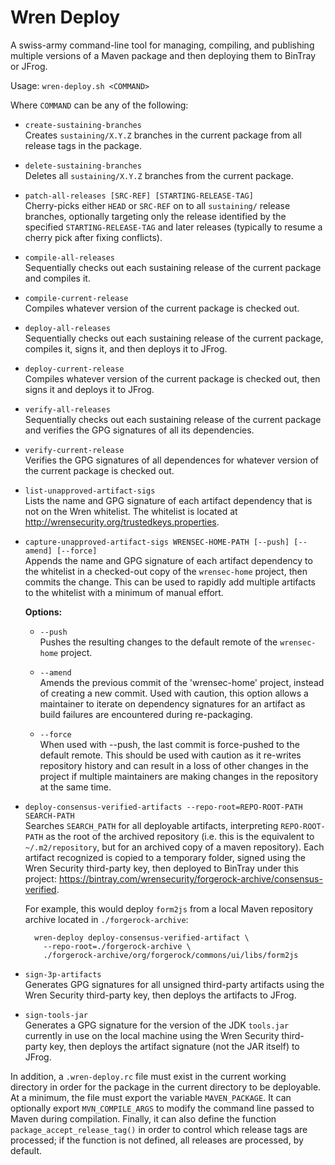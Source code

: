 # Wren Deploy
A swiss-army command-line tool for managing, compiling, and publishing multiple
versions of a Maven package and then deploying them to BinTray or JFrog.

Usage: `wren-deploy.sh <COMMAND>`

Where `COMMAND` can be any of the following:
  - `create-sustaining-branches`  
    Creates `sustaining/X.Y.Z` branches in the current package from all release
    tags in the package.

  - `delete-sustaining-branches`  
    Deletes all `sustaining/X.Y.Z` branches from the current package.

  - `patch-all-releases [SRC-REF] [STARTING-RELEASE-TAG]`  
    Cherry-picks either `HEAD` or `SRC-REF` on to all `sustaining/` release 
    branches, optionally targeting only the release identified by the specified 
    `STARTING-RELEASE-TAG` and later releases (typically to resume a cherry pick 
    after fixing conflicts).

  - `compile-all-releases`  
    Sequentially checks out each sustaining release of the current package and 
    compiles it.

  - `compile-current-release`  
    Compiles whatever version of the current package is checked out.

  - `deploy-all-releases`  
    Sequentially checks out each sustaining release of the current package, 
    compiles it, signs it, and then deploys it to JFrog.

  - `deploy-current-release`  
    Compiles whatever version of the current package is checked out, then signs 
    it and deploys it to JFrog.

  - `verify-all-releases`  
    Sequentially checks out each sustaining release of the current package and 
    verifies the GPG signatures of all its dependencies.

  - `verify-current-release`  
    Verifies the GPG signatures of all dependences for whatever version of the 
    current package is checked out.

  - `list-unapproved-artifact-sigs`  
    Lists the name and GPG signature of each artifact dependency that is not on
    the Wren whitelist. The whitelist is located at
    http://wrensecurity.org/trustedkeys.properties.

  - `capture-unapproved-artifact-sigs WRENSEC-HOME-PATH [--push] [--amend] [--force]`  
    Appends the name and GPG signature of each artifact dependency to the 
    whitelist in a checked-out copy of the `wrensec-home` project, then commits 
    the change. This can be used to rapidly add multiple artifacts to the 
    whitelist with a minimum of manual effort.

    **Options:**
    - `--push`  
      Pushes the resulting changes to the default remote of the `wrensec-home`
      project.

    - `--amend`  
      Amends the previous commit of the 'wrensec-home' project, instead of 
      creating a new commit. Used with caution, this option allows a maintainer 
      to iterate on dependency signatures for an artifact as build failures are
      encountered during re-packaging.

    - `--force`  
      When used with --push, the last commit is force-pushed to the default 
      remote. This should be used with caution as it re-writes repository 
      history and can result in a loss of other changes in the project if 
      multiple maintainers are making changes in the repository at the same 
      time.

  - `deploy-consensus-verified-artifacts --repo-root=REPO-ROOT-PATH SEARCH-PATH`  
    Searches `SEARCH_PATH` for all deployable artifacts, interpreting 
    `REPO-ROOT-PATH` as the root of the archived repository (i.e. this is the 
    equivalent to `~/.m2/repository`, but for an archived copy of a maven 
    repository). Each artifact recognized is copied to a temporary folder, 
    signed using the Wren Security third-party key, then deployed to BinTray 
    under this project:
    https://bintray.com/wrensecurity/forgerock-archive/consensus-verified.
    
    For example, this would deploy `form2js` from a local Maven repository
    archive located in `./forgerock-archive`:
    ```
      wren-deploy deploy-consensus-verified-artifact \
        --repo-root=./forgerock-archive \
        ./forgerock-archive/org/forgerock/commons/ui/libs/form2js
    ```

  - `sign-3p-artifacts`  
    Generates GPG signatures for all unsigned third-party artifacts using the 
    Wren Security third-party key, then deploys the artifacts to JFrog.

  - `sign-tools-jar`  
    Generates a GPG signature for the version of the JDK `tools.jar` currently 
    in use on the local machine using the Wren Security third-party key, then 
    deploys the artifact signature (not the JAR itself) to JFrog.

In addition, a `.wren-deploy.rc` file must exist in the current working
directory in order for the package in the current directory to be deployable. At
a minimum, the file must export the variable `MAVEN_PACKAGE`. It can optionally
export `MVN_COMPILE_ARGS` to modify the command line passed to Maven during 
compilation. Finally, it can also define the function 
`package_accept_release_tag()` in order to control which release tags are 
processed; if the function is not defined, all releases are processed, by
default.
